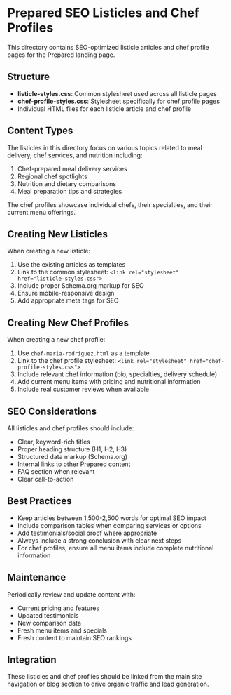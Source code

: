 # Prepared SEO Listicles and Chef Profiles

This directory contains SEO-optimized listicle articles and chef profile pages for the Prepared landing page.

## Structure

- **listicle-styles.css**: Common stylesheet used across all listicle pages
- **chef-profile-styles.css**: Stylesheet specifically for chef profile pages
- Individual HTML files for each listicle article and chef profile

## Content Types

The listicles in this directory focus on various topics related to meal delivery, chef services, and nutrition including:

1. Chef-prepared meal delivery services
2. Regional chef spotlights
3. Nutrition and dietary comparisons
4. Meal preparation tips and strategies

The chef profiles showcase individual chefs, their specialties, and their current menu offerings.

## Creating New Listicles

When creating a new listicle:

1. Use the existing articles as templates
2. Link to the common stylesheet: `<link rel="stylesheet" href="listicle-styles.css">`
3. Include proper Schema.org markup for SEO
4. Ensure mobile-responsive design
5. Add appropriate meta tags for SEO

## Creating New Chef Profiles

When creating a new chef profile:

1. Use `chef-maria-rodriguez.html` as a template
2. Link to the chef profile stylesheet: `<link rel="stylesheet" href="chef-profile-styles.css">`
3. Include relevant chef information (bio, specialties, delivery schedule)
4. Add current menu items with pricing and nutritional information
5. Include real customer reviews when available

## SEO Considerations

All listicles and chef profiles should include:

- Clear, keyword-rich titles
- Proper heading structure (H1, H2, H3)
- Structured data markup (Schema.org)
- Internal links to other Prepared content
- FAQ section when relevant
- Clear call-to-action

## Best Practices

- Keep articles between 1,500-2,500 words for optimal SEO impact
- Include comparison tables when comparing services or options
- Add testimonials/social proof where appropriate
- Always include a strong conclusion with clear next steps
- For chef profiles, ensure all menu items include complete nutritional information

## Maintenance

Periodically review and update content with:

- Current pricing and features
- Updated testimonials
- New comparison data
- Fresh menu items and specials
- Fresh content to maintain SEO rankings

## Integration

These listicles and chef profiles should be linked from the main site navigation or blog section to drive organic traffic and lead generation. 